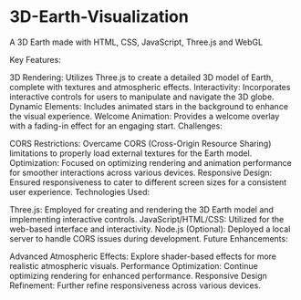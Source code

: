 # 3D-Earth-Visualization
A 3D Earth made with HTML, CSS, JavaScript, Three.js and WebGL

Key Features:

3D Rendering: Utilizes Three.js to create a detailed 3D model of Earth, complete with textures and atmospheric effects.
Interactivity: Incorporates interactive controls for users to manipulate and navigate the 3D globe.
Dynamic Elements: Includes animated stars in the background to enhance the visual experience.
Welcome Animation: Provides a welcome overlay with a fading-in effect for an engaging start.
Challenges:

CORS Restrictions: Overcame CORS (Cross-Origin Resource Sharing) limitations to properly load external textures for the Earth model.
Optimization: Focused on optimizing rendering and animation performance for smoother interactions across various devices.
Responsive Design: Ensured responsiveness to cater to different screen sizes for a consistent user experience.
Technologies Used:

Three.js: Employed for creating and rendering the 3D Earth model and implementing interactive controls.
JavaScript/HTML/CSS: Utilized for the web-based interface and interactivity.
Node.js (Optional): Deployed a local server to handle CORS issues during development.
Future Enhancements:

Advanced Atmospheric Effects: Explore shader-based effects for more realistic atmospheric visuals.
Performance Optimization: Continue optimizing rendering for enhanced performance.
Responsive Design Refinement: Further refine responsiveness across various devices.
